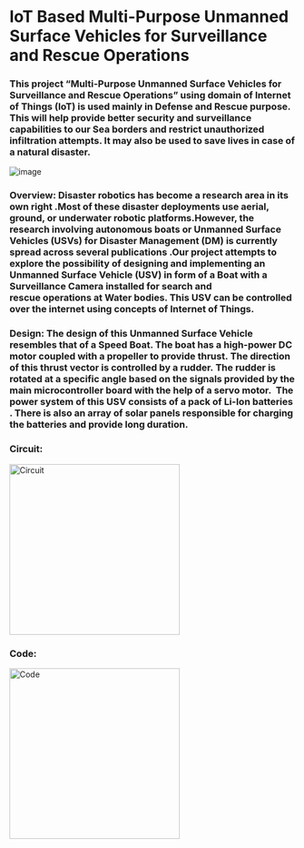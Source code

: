 # IoT Based Multi-Purpose Unmanned Surface Vehicles for Surveillance and Rescue Operations

### This project “Multi-Purpose Unmanned Surface Vehicles for Surveillance and Rescue Operations” using domain of Internet of Things (IoT) is used mainly in Defense and Rescue purpose. This will help provide better security and surveillance capabilities to our Sea borders and restrict unauthorized infiltration attempts. It may also be used to save lives in case of a natural disaster. 

![image](https://github.com/user-attachments/assets/5516d361-8f8f-4b44-a924-5c66270a07a0)

### Overview: Disaster robotics has become a research area in its own right .Most of these disaster deployments use aerial, ground, or underwater robotic platforms.However, the research involving autonomous boats or Unmanned Surface Vehicles (USVs) for Disaster Management (DM) is currently spread across several publications .Our project attempts to explore the possibility of designing and implementing an Unmanned Surface Vehicle (USV) in form of a Boat with a Surveillance Camera installed for search and rescue operations at Water bodies. This USV can be controlled over the internet using concepts of Internet of Things.

### Design: The design of this Unmanned Surface Vehicle resembles that of a Speed Boat. The boat has a high-power DC motor coupled with a propeller to provide thrust. The direction of this thrust vector is controlled by a rudder. The rudder is rotated at a specific angle based on the signals provided by the main microcontroller board with the help of a servo motor.  The power system of this USV consists of a pack of Li-Ion batteries . There is also an array of solar panels responsible for charging the batteries and provide long duration. 

### Circuit:
<img src="https://github.com/user-attachments/assets/00a86efb-f2e7-4e8c-b0cf-ab922abbb9aa" alt="Circuit" width="300"/>

### Code:
<img src="https://github.com/user-attachments/assets/3486cb99-961c-4741-9a0e-1b996a9ce746" alt="Code" width="300"/>





